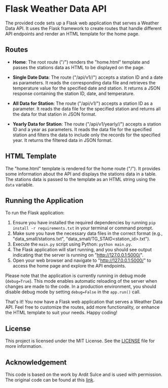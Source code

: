 # Flask Weather Data API

The provided code sets up a Flask web application that serves a Weather Data API. It uses the Flask framework to create routes that handle different API endpoints and render an HTML template for the home page.

## Routes

- **Home**: The root route ("/") renders the "home.html" template and passes the stations data as HTML to be displayed on the page.

- **Single Date Data**: The route ("/api/v1/<station>/<date>") accepts a station ID and a date as parameters. It reads the corresponding data file and retrieves the temperature value for the specified date and station. It returns a JSON response containing the station ID, date, and temperature.

- **All Data for Station**: The route ("/api/v1/<station>") accepts a station ID as a parameter. It reads the data file for the specified station and returns all the data for that station in JSON format.

- **Yearly Data for Station**: The route ("/api/v1/yearly/<station>/<year>") accepts a station ID and a year as parameters. It reads the data file for the specified station and filters the data to include only the records for the specified year. It returns the filtered data in JSON format.

## HTML Template

The "home.html" template is rendered for the home route ("/"). It provides some information about the API and displays the stations data in a table. The stations data is passed to the template as an HTML string using the `data` variable.

## Running the Application

To run the Flask application:

1. Ensure you have installed the required dependencies by running `pip install -r requirements.txt` in your terminal or command prompt.
2. Make sure you have the necessary data files in the correct format (e.g., "data_small/stations.txt", "data_small/TG_STAID<station_id>.txt").
3. Execute the `main.py` script using Python: `python main.py`.
4. The Flask application will start running, and you should see output indicating that the server is running on "http://127.0.0.1:5000/".
5. Open your web browser and navigate to "http://127.0.0.1:5000/" to access the home page and explore the API endpoints.

Please note that the application is currently running in debug mode (`debug=True`). This mode enables automatic reloading of the server when changes are made to the code. In a production environment, you should disable debug mode by setting `debug=False` in the `app.run()` call.

That's it! You now have a Flask web application that serves a Weather Data API. Feel free to customize the routes, add more functionality, or enhance the HTML template to suit your needs. Happy coding!

## License

This project is licensed under the MIT License. See the [LICENSE](LICENSE) file for more information.

## Acknowledgement

This code is based on the work by Ardit Sulce and is used with permission. The original code can be found at this [link](https://github.com/arditsulceteaching/mega-course-app6-weather-api.git).

